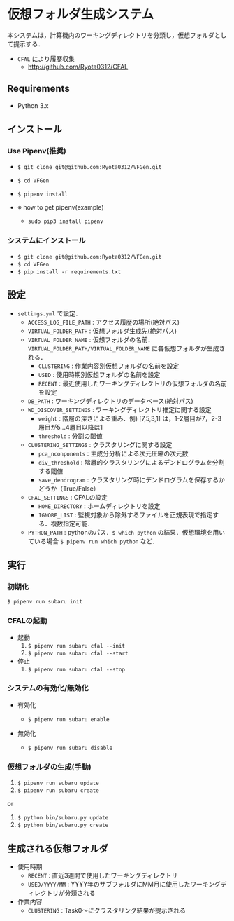 # 仮想フォルダ生成システム
本システムは，計算機内のワーキングディレクトリを分類し，仮想フォルダとして提示する．
+ `CFAL` により履歴収集
  + http://github.com/Ryota0312/CFAL
  
## Requirements
+ Python 3.x
  
## インストール
### Use Pipenv(推奨)
+ `$ git clone git@github.com:Ryota0312/VFGen.git`
+ `$ cd VFGen`
+ `$ pipenv install`

+ ※ how to get pipenv(example)
  + `sudo pip3 install pipenv`

### システムにインストール
+ `$ git clone git@github.com:Ryota0312/VFGen.git`
+ `$ cd VFGen`
+ `$ pip install -r requirements.txt`

## 設定
+ `settings.yml` で設定．
  + `ACCESS_LOG_FILE_PATH` : アクセス履歴の場所(絶対パス)
  + `VIRTUAL_FOLDER_PATH` : 仮想フォルダ生成先(絶対パス)
  + `VIRTUAL_FOLDER_NAME` : 仮想フォルダの名前． `VIRTUAL_FOLDER_PATH/VIRTUAL_FOLDER_NAME` に各仮想フォルダが生成される．
	+ `CLUSTERING` : 作業内容別仮想フォルダの名前を設定
	+ `USED` : 使用時期別仮想フォルダの名前を設定
	+ `RECENT` : 最近使用したワーキングディレクトリの仮想フォルダの名前を設定
  + `DB_PATH` : ワーキングディレクトリのデータベース(絶対パス)
  + `WD_DISCOVER_SETTINGS` : ワーキングディレクトリ推定に関する設定
	+ `weight` : 階層の深さによる重み．例) [7,5,3,1] は，1-2層目が7，2-3層目が5...4層目以降は1
	+ `threshold` : 分割の閾値
  + `CLUSTERING_SETTINGS` : クラスタリングに関する設定
	+ `pca_nconponents` : 主成分分析による次元圧縮の次元数
	+ `div_threshold` : 階層的クラスタリングによるデンドログラムを分割する閾値
	+ `save_dendrogram` : クラスタリング時にデンドログラムを保存するかどうか（True/False）
  + `CFAL_SETTINGS` : CFALの設定
	+ `HOME_DIRECTORY` : ホームディレクトリを設定
	+ `IGNORE_LIST` : 監視対象から除外するファイルを正規表現で指定する．複数指定可能．
  + `PYTHON_PATH` : pythonのパス．`$ which python` の結果．仮想環境を用いている場合 `$ pipenv run which python` など．
  
## 実行
### 初期化
`$ pipenv run subaru init`

### CFALの起動
+ 起動
  1. `$ pipenv run subaru cfal --init`
  2. `$ pipenv run subaru cfal --start`
+ 停止
  1. `$ pipenv run subaru cfal --stop`
  
### システムの有効化/無効化
+ 有効化
  + `$ pipenv run subaru enable`

+ 無効化
  + `$ pipenv run subaru disable`

### 仮想フォルダの生成(手動)
1. `$ pipenv run subaru update`
2. `$ pipenv run subaru create`

or

1. `$ python bin/subaru.py update`
2. `$ python bin/subaru.py create`

## 生成される仮想フォルダ
+ 使用時期
  + `RECENT` : 直近3週間で使用したワーキングディレクトリ
  + `USED/YYYY/MM` : YYYY年のサブフォルダにMM月に使用したワーキングディレクトリが分類される
+ 作業内容
  + `CLUSTERING` : Task0〜にクラスタリング結果が提示される
